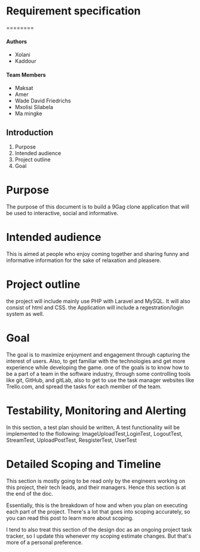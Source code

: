 # Requirement specification
========

#### Authors

   * Xolani
   * Kaddour

   #### Team Members

   * Maksat
   * Amer 
   * Wade David Friedrichs
   * Mxolisi Silabela
   * Ma mingke

## Introduction

1. Purpose
2. Intended audience 
3. Project outline  
4. Goal  

# Purpose 
The purpose of this document is to build a 9Gag clone application that will be used to interactive, social and informative.

# Intended audience
This is aimed at people who enjoy coming together and sharing funny and informative information for the sake of relaxation and pleasere. 

# Project outline

the project will include mainly use PHP with Laravel and MySQL.
It will also consist of html and CSS.
the Application will include a regestration/login system as well.

# Goal 
The goal is to maximize enjoyment and engagement through capturing the interest of users.
Also, to get familiar with the technologies and get more experience while developing the game.
one of the goals is to know how to be a part of a team in the software industry, through some controlling tools like git, GitHub, and gitLab, also to get to use the task manager websites like Trello.com, and spread the tasks for each member of the team.

# Testability, Monitoring and Alerting
In this section, a test plan should be written, A test functionality will be implemented to the flollowing:
ImageUploadTest,LoginTest, LogoutTest, StreamTest, UploadPostTest, ResgisterTest, UserTest

# Detailed Scoping and Timeline
This section is mostly going to be read only by the engineers working on this project, their tech leads, and their managers. Hence this section is at the end of the doc.

Essentially, this is the breakdown of how and when you plan on executing each part of the project. There's a lot that goes into scoping accurately, so you can read this post to learn more about scoping.

I tend to also treat this section of the design doc as an ongoing project task tracker, so I update this whenever my scoping estimate changes. But that's more of a personal preference.